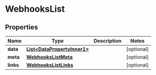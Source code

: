 

# WebhooksList


## Properties

| Name | Type | Description | Notes |
|------------ | ------------- | ------------- | -------------|
|**data** | [**List&lt;DataPropertyInner1&gt;**](DataPropertyInner1.md) |  |  [optional] |
|**meta** | [**WebhooksListMeta**](WebhooksListMeta.md) |  |  [optional] |
|**links** | [**WebhooksListLinks**](WebhooksListLinks.md) |  |  [optional] |



